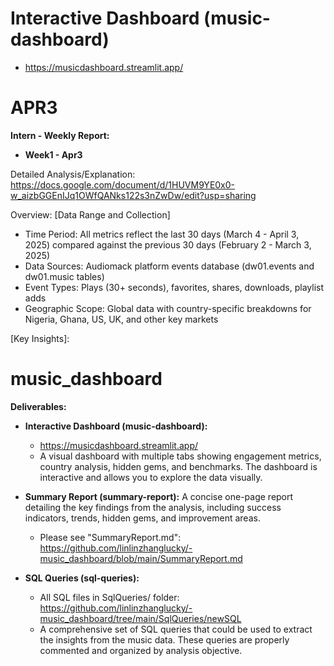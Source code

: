 # Interactive Dashboard (music-dashboard)
  * https://musicdashboard.streamlit.app/

# APR3

**Intern - Weekly Report:**
* **Week1 - Apr3**
  
Detailed Analysis/Explanation: https://docs.google.com/document/d/1HUVM9YE0x0-w_aizbGGEnIJq1OWfQANks122s3nZwDw/edit?usp=sharing

Overview:
[Data Range and Collection]
* Time Period: All metrics reflect the last 30 days (March 4 - April 3, 2025) compared against the previous 30 days (February 2 - March 3, 2025)
* Data Sources: Audiomack platform events database (dw01.events and dw01.music tables)
* Event Types: Plays (30+ seconds), favorites, shares, downloads, playlist adds
* Geographic Scope: Global data with country-specific breakdowns for Nigeria, Ghana, US, UK, and other key markets

[Key Insights]:


# music_dashboard
**Deliverables:**

* **Interactive Dashboard (music-dashboard):**
  * https://musicdashboard.streamlit.app/
  * A visual dashboard with multiple tabs showing engagement metrics, country analysis, hidden gems, and benchmarks. The dashboard is interactive and allows you to explore the data visually.

* **Summary Report (summary-report):** A concise one-page report detailing the key findings from the analysis, including success indicators, trends, hidden gems, and improvement areas.
  * Please see "SummaryReport.md": https://github.com/linlinzhanglucky/-music_dashboard/blob/main/SummaryReport.md

* **SQL Queries (sql-queries):**
  * All SQL files in SqlQueries/ folder: https://github.com/linlinzhanglucky/-music_dashboard/tree/main/SqlQueries/newSQL
  * A comprehensive set of SQL queries that could be used to extract the insights from the music data. These queries are properly commented and organized by analysis objective.
